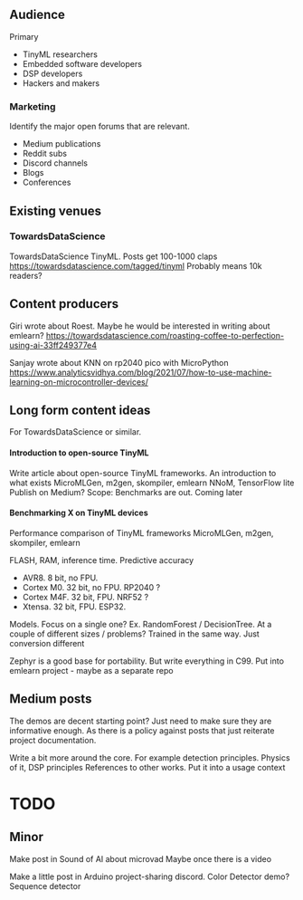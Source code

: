 
## Audience

Primary

- TinyML researchers
- Embedded software developers
- DSP developers
- Hackers and makers


### Marketing

Identify the major open forums that are relevant.

- Medium publications
- Reddit subs
- Discord channels
- Blogs
- Conferences


## Existing venues

### TowardsDataScience
TowardsDataScience TinyML. Posts get 100-1000 claps
https://towardsdatascience.com/tagged/tinyml
Probably means 10k readers?

## Content producers

Giri wrote about Roest. Maybe he would be interested in writing about emlearn?
https://towardsdatascience.com/roasting-coffee-to-perfection-using-ai-33ff249377e4 

Sanjay wrote about KNN on rp2040 pico with MicroPython 
https://www.analyticsvidhya.com/blog/2021/07/how-to-use-machine-learning-on-microcontroller-devices/



## Long form content ideas

For TowardsDataScience or similar.

#### Introduction to open-source TinyML

Write article about open-source TinyML frameworks.
An introduction to what exists
MicroMLGen, m2gen, skompiler, emlearn
NNoM, TensorFlow lite
Publish on Medium?
Scope: Benchmarks are out. Coming later

#### Benchmarking X on TinyML devices 
Performance comparison of TinyML frameworks
MicroMLGen, m2gen, skompiler, emlearn

FLASH, RAM, inference time. Predictive accuracy
- AVR8. 8 bit, no FPU.
- Cortex M0. 32 bit, no FPU. RP2040 ?
- Cortex M4F. 32 bit, FPU. NRF52 ?
- Xtensa. 32 bit, FPU. ESP32. 

Models. Focus on a single one? Ex. RandomForest / DecisionTree.
At a couple of different sizes / problems?
Trained in the same way. Just conversion different

Zephyr is a good base for portability.
But write everything in C99.
Put into emlearn project - maybe as a separate repo

## Medium posts

The demos are decent starting point?
Just need to make sure they are informative enough.
As there is a policy against posts that just reiterate project documentation.

Write a bit more around the core.
For example detection principles. Physics of it, DSP principles 
References to other works.
Put it into a usage context


# TODO

## Minor

Make post in Sound of AI about microvad
Maybe once there is a video

Make a little post in Arduino project-sharing discord.
Color Detector demo?
Sequence detector

